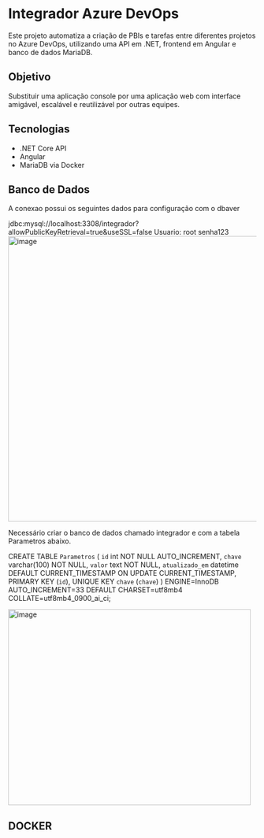 # Integrador Azure DevOps

Este projeto automatiza a criação de PBIs e tarefas entre diferentes projetos no Azure DevOps, utilizando uma API em .NET, frontend em Angular e banco de dados MariaDB.

## Objetivo

Substituir uma aplicação console por uma aplicação web com interface amigável, escalável e reutilizável por outras equipes.

## Tecnologias
- .NET Core API
- Angular
- MariaDB via Docker

## Banco de Dados

A conexao possui os seguintes dados para configuração com o dbaver

jdbc:mysql://localhost:3308/integrador?allowPublicKeyRetrieval=true&useSSL=false
Usuario: root
senha123
<img width="590" height="580" alt="image" src="https://github.com/user-attachments/assets/e46b0fc5-0eb3-4f3f-a1b6-e53b1c918af2" />

Necessário criar o banco de dados chamado integrador e com a tabela Parametros abaixo.

CREATE TABLE `Parametros` (
  `id` int NOT NULL AUTO_INCREMENT,
  `chave` varchar(100) NOT NULL,
  `valor` text NOT NULL,
  `atualizado_em` datetime DEFAULT CURRENT_TIMESTAMP ON UPDATE CURRENT_TIMESTAMP,
  PRIMARY KEY (`id`),
  UNIQUE KEY `chave` (`chave`)
) ENGINE=InnoDB AUTO_INCREMENT=33 DEFAULT CHARSET=utf8mb4 COLLATE=utf8mb4_0900_ai_ci;


<img width="492" height="398" alt="image" src="https://github.com/user-attachments/assets/413df7d0-c00e-4e25-b618-56110391e855" />



## DOCKER
